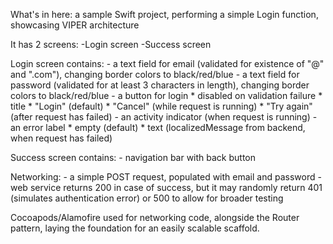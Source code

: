 What's in here: a sample Swift project, performing a simple Login function, showcasing VIPER architecture

It has 2 screens:
 -Login screen
 -Success screen



Login screen contains:
    - a text field for email (validated for existence of "@" and ".com"), changing border colors to black/red/blue
    - a text field for password (validated for at least 3 characters in length), changing border colors to black/red/blue
    - a button for login
        * disabled on validation failure
        * title
            * "Login" (default)
            * "Cancel" (while request is running)
            * "Try again" (after request has failed)
    - an activity indicator (when request is running)
    - an error label
        * empty (default)
        * text (localizedMessage from backend, when request has failed)



Success screen contains:
    - navigation bar with back button
    
    
Networking: 
    - a simple POST request, populated with email and password
    - web service returns 200 in case of success, but it may randomly return 401 (simulates authentication error) or 500 to allow for broader testing
    
    
Cocoapods/Alamofire used for networking code, alongside the Router pattern, laying the foundation for an easily scalable scaffold.
